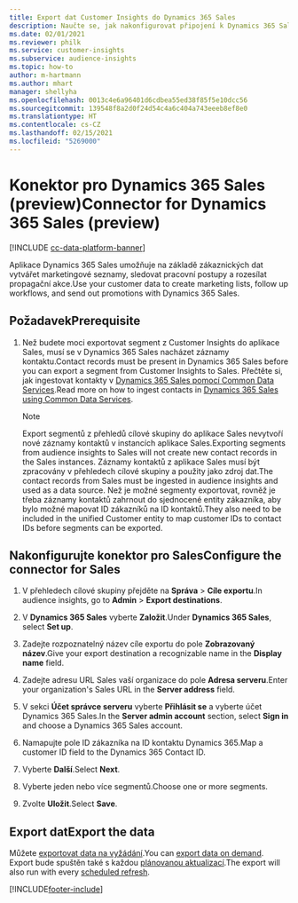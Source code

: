 ```yaml
---
title: Export dat Customer Insights do Dynamics 365 Sales
description: Naučte se, jak nakonfigurovat připojení k Dynamics 365 Sales.
ms.date: 02/01/2021
ms.reviewer: philk
ms.service: customer-insights
ms.subservice: audience-insights
ms.topic: how-to
author: m-hartmann
ms.author: mhart
manager: shellyha
ms.openlocfilehash: 0013c4e6a96401d6cdbea55ed38f85f5e10dcc56
ms.sourcegitcommit: 139548f8a2d0f24d54c4a6c404a743eeeb8ef8e0
ms.translationtype: HT
ms.contentlocale: cs-CZ
ms.lasthandoff: 02/15/2021
ms.locfileid: "5269000"
---
```

# <a name="connector-for-dynamics-365-sales-preview"></a><span data-ttu-id="cf6cd-103">Konektor pro Dynamics 365 Sales (preview)</span><span class="sxs-lookup"><span data-stu-id="cf6cd-103">Connector for Dynamics 365 Sales (preview)</span></span>

[!INCLUDE [cc-data-platform-banner](../includes/cc-data-platform-banner.md)]

<span data-ttu-id="cf6cd-104">Aplikace Dynamics 365 Sales umožňuje na základě zákaznických dat vytvářet marketingové seznamy, sledovat pracovní postupy a rozesílat propagační akce.</span><span class="sxs-lookup"><span data-stu-id="cf6cd-104">Use your customer data to create marketing lists, follow up workflows, and send out promotions with Dynamics 365 Sales.</span></span>

## <a name="prerequisite"></a><span data-ttu-id="cf6cd-105">Požadavek</span><span class="sxs-lookup"><span data-stu-id="cf6cd-105">Prerequisite</span></span>

1. <span data-ttu-id="cf6cd-106">Než budete moci exportovat segment z Customer Insights do aplikace Sales, musí se v Dynamics 365 Sales nacházet záznamy kontaktu.</span><span class="sxs-lookup"><span data-stu-id="cf6cd-106">Contact records must be present in Dynamics 365 Sales before you can export a segment from Customer Insights to Sales.</span></span> <span data-ttu-id="cf6cd-107">Přečtěte si, jak ingestovat kontakty v [Dynamics 365 Sales pomocí Common Data Services](connect-power-query.md).</span><span class="sxs-lookup"><span data-stu-id="cf6cd-107">Read more on how to ingest contacts in [Dynamics 365 Sales using Common Data Services](connect-power-query.md).</span></span>

   > [!NOTE]
   > <span data-ttu-id="cf6cd-108">Export segmentů z přehledů cílové skupiny do aplikace Sales nevytvoří nové záznamy kontaktů v instancích aplikace Sales.</span><span class="sxs-lookup"><span data-stu-id="cf6cd-108">Exporting segments from audience insights to Sales will not create new contact records in the Sales instances.</span></span> <span data-ttu-id="cf6cd-109">Záznamy kontaktů z aplikace Sales musí být zpracovány v přehledech cílové skupiny a použity jako zdroj dat.</span><span class="sxs-lookup"><span data-stu-id="cf6cd-109">The contact records from Sales must be ingested in audience insights and used as a data source.</span></span> <span data-ttu-id="cf6cd-110">Než je možné segmenty exportovat, rovněž je třeba záznamy kontaktů zahrnout do sjednocené entity zákazníka, aby bylo možné mapovat ID zákazníků na ID kontaktů.</span><span class="sxs-lookup"><span data-stu-id="cf6cd-110">They also need to be included in the unified Customer entity to map customer IDs to contact IDs before segments can be exported.</span></span>

## <a name="configure-the-connector-for-sales"></a><span data-ttu-id="cf6cd-111">Nakonfigurujte konektor pro Sales</span><span class="sxs-lookup"><span data-stu-id="cf6cd-111">Configure the connector for Sales</span></span>

1. <span data-ttu-id="cf6cd-112">V přehledech cílové skupiny přejděte na **Správa** > **Cíle exportu**.</span><span class="sxs-lookup"><span data-stu-id="cf6cd-112">In audience insights, go to **Admin** > **Export destinations**.</span></span>

1. <span data-ttu-id="cf6cd-113">V **Dynamics 365 Sales** vyberte **Založit**.</span><span class="sxs-lookup"><span data-stu-id="cf6cd-113">Under **Dynamics 365 Sales**, select **Set up**.</span></span>

1. <span data-ttu-id="cf6cd-114">Zadejte rozpoznatelný název cíle exportu do pole **Zobrazovaný název**.</span><span class="sxs-lookup"><span data-stu-id="cf6cd-114">Give your export destination a recognizable name in the **Display name** field.</span></span>

1. <span data-ttu-id="cf6cd-115">Zadejte adresu URL Sales vaší organizace do pole **Adresa serveru**.</span><span class="sxs-lookup"><span data-stu-id="cf6cd-115">Enter your organization's Sales URL in the **Server address** field.</span></span>

1. <span data-ttu-id="cf6cd-116">V sekci **Účet správce serveru** vyberte **Přihlásit se** a vyberte účet Dynamics 365 Sales.</span><span class="sxs-lookup"><span data-stu-id="cf6cd-116">In the **Server admin account** section, select **Sign in** and choose a Dynamics 365 Sales account.</span></span>

1. <span data-ttu-id="cf6cd-117">Namapujte pole ID zákazníka na ID kontaktu Dynamics 365.</span><span class="sxs-lookup"><span data-stu-id="cf6cd-117">Map a customer ID field to the Dynamics 365 Contact ID.</span></span>

1. <span data-ttu-id="cf6cd-118">Vyberte **Další**.</span><span class="sxs-lookup"><span data-stu-id="cf6cd-118">Select **Next**.</span></span>

1. <span data-ttu-id="cf6cd-119">Vyberte jeden nebo více segmentů.</span><span class="sxs-lookup"><span data-stu-id="cf6cd-119">Choose one or more segments.</span></span>

1. <span data-ttu-id="cf6cd-120">Zvolte **Uložit**.</span><span class="sxs-lookup"><span data-stu-id="cf6cd-120">Select **Save**.</span></span>

## <a name="export-the-data"></a><span data-ttu-id="cf6cd-121">Export dat</span><span class="sxs-lookup"><span data-stu-id="cf6cd-121">Export the data</span></span>

<span data-ttu-id="cf6cd-122">Můžete [exportovat data na vyžádání](export-destinations.md).</span><span class="sxs-lookup"><span data-stu-id="cf6cd-122">You can [export data on demand](export-destinations.md).</span></span> <span data-ttu-id="cf6cd-123">Export bude spuštěn také s každou [plánovanou aktualizací](system.md#schedule-tab).</span><span class="sxs-lookup"><span data-stu-id="cf6cd-123">The export will also run with every [scheduled refresh](system.md#schedule-tab).</span></span>


[!INCLUDE[footer-include](../includes/footer-banner.md)]